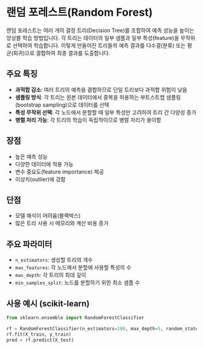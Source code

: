 # 랜덤 포레스트(Random Forest)

랜덤 포레스트는 여러 개의 결정 트리(Decision Tree)를 조합하여 예측 성능을 높이는 앙상블 학습 방법입니다. 각 트리는 데이터의 일부 샘플과 일부 특성(feature)을 무작위로 선택하여 학습합니다. 이렇게 만들어진 트리들의 예측 결과를 다수결(분류) 또는 평균(회귀)으로 결합하여 최종 결과를 도출합니다.

## 주요 특징
- **과적합 감소**: 여러 트리의 예측을 결합하므로 단일 트리보다 과적합 위험이 낮음
- **샘플링 방식**: 각 트리는 원본 데이터에서 중복을 허용하는 부트스트랩 샘플링(bootstrap sampling)으로 데이터를 선택
- **특성 무작위 선택**: 각 노드에서 분할할 때 일부 특성만 고려하여 트리 간 다양성 증가
- **병렬 처리 가능**: 각 트리의 학습이 독립적이므로 병렬 처리가 용이함

## 장점
- 높은 예측 성능
- 다양한 데이터에 적용 가능
- 변수 중요도(feature importance) 제공
- 이상치(outlier)에 강함

## 단점
- 모델 해석이 어려움(블랙박스)
- 많은 트리 사용 시 메모리와 계산 비용 증가

## 주요 파라미터
- `n_estimators`: 생성할 트리의 개수
- `max_features`: 각 노드에서 분할에 사용할 특성의 수
- `max_depth`: 각 트리의 최대 깊이
- `min_samples_split`: 노드를 분할하기 위한 최소 샘플 수

## 사용 예시 (scikit-learn)
```python
from sklearn.ensemble import RandomForestClassifier

rf = RandomForestClassifier(n_estimators=100, max_depth=5, random_state=42)
rf.fit(X_train, y_train)
pred = rf.predict(X_test)
```


